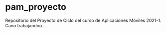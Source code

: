 # pam_proyecto
Repositorio del Proyecto de Ciclo del curso de Aplicaciones Móviles 2021-1.
Cano trabajandoo....